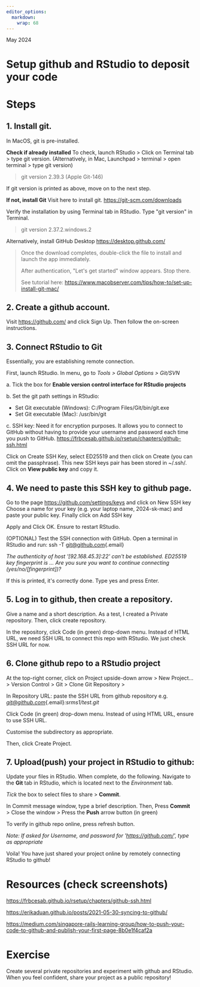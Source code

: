 ```yaml
---
editor_options: 
  markdown: 
    wrap: 68
---
```


May 2024

# Setup github and RStudio to deposit your code

# Steps

## 1. Install git.

In MacOS, git is pre-installed.

**Check if already installed**
To check, launch RStudio \> Click on Terminal tab \> type git version.
(Alternatively, in Mac, Launchpad \> terminal \> open terminal \> type git version)

> git version 2.39.3 (Apple Git-146)

If git version is printed as above, move on to the next step.

**If not, install Git** Visit here to install git.
<https://git-scm.com/downloads>

Verify the installation by using Terminal tab in RStudio. Type "git version" in Terminal.

> git version 2.37.2.windows.2

Alternatively, install GitHub Desktop <https://desktop.github.com/>

> Once the download completes, double-click the file to install and
> launch the app immediately.
>
> After authentication, "Let's get started" window appears. Stop
> there.
>
> See tutorial here:
> <https://www.macobserver.com/tips/how-to/set-up-install-git-mac/>

## 2. Create a github account.

Visit <https://github.com/> and click Sign Up. Then follow the
on-screen instructions.

## 3. Connect RStudio to Git

Essentially, you are establishing remote connection.

First, launch RStudio. In menu, go to *Tools \> Global Options \>
Git/SVN*

a.  Tick the box for **Enable version control interface for RStudio
    projects**

b.  Set the git path settings in RStudio:

-   Set Git executable (Windows): C:/Program Files/Git/bin/git.exe
-   Set Git executable (Mac): /usr/bin/git

c.  SSH key: Need it for encryption purposes. It allows you to
    connect to GitHub without having to provide your username and
    password each time you push to GitHub.
    <https://frbcesab.github.io/rsetup/chapters/github-ssh.html>

Click on Create SSH Key, select ED25519 and then click on Create
(you can omit the passphrase). This new SSH keys pair has been
stored in \~/.ssh/. Click on **View public key** and copy it.

## 4. We need to paste this SSH key to github page.

Go to the page <https://github.com/settings/keys> and click on New
SSH key Choose a name for your key (e.g. your laptop name,
2024-sk-mac) and paste your public key. Finally click on Add SSH key

Apply and Click OK. Ensure to restart RStudio.

(OPTIONAL) Test the SSH connection with GitHub. Open a terminal in
RStudio and run: ssh -T
[git\@github.com](mailto:git@github.com){.email}

*The authenticity of host '[92.168.45.3]:22' can't be established.
ED25519 key fingerprint is ... Are you sure you want to continue
connecting (yes/no/[fingerprint])?*

If this is printed, it's correctly done. Type yes and press Enter.

## 5. Log in to github, then create a repository.

Give a name and a short description. As a test, I created a Private
repository. Then, click create repository.

In the repository, click Code (in green) drop-down menu. Instead of
HTML URL, we need SSH URL to connect this repo with RStudio. We just
check SSH URL for now.

## 6. Clone github repo to a RStudio project

At the top-right corner, click on Project upside-down arrow \> New
Project... \> Version Control \> Git \> Clone Git Repository \>

In Repository URL: paste the SSH URL from github repository e.g.
[*git\@github.com*](mailto:git@github.com){.email}*:srms1/test.git*

Click Code (in green) drop-down menu. Instead of using HTML URL,
ensure to use SSH URL.

Customise the subdirectory as appropriate.

Then, click Create Project.

## 7. Upload(push) your project in RStudio to github:

Update your files in RStudio. When complete, do the following.
Navigate to the **Git** tab in RStudio, which is located next to the
*Environment* tab.

*Tick* the box to select files to share \> **Commit**.

In Commit message window, type a brief description. Then, Press
**Commit** \> Close the window \> Press the **Push** arrow button
(in green)

To verify in github repo online, press refresh button.

*Note: If asked for Username, and password for
'<https://github.com/>', type as appropriate*

Voila! You have just shared your project online by remotely
connecting RStudio to github!

# Resources (check screenshots)

<https://frbcesab.github.io/rsetup/chapters/github-ssh.html>

<https://erikaduan.github.io/posts/2021-05-30-syncing-to-github/>

<https://medium.com/singapore-rails-learning-group/how-to-push-your-code-to-github-and-publish-your-first-page-8b0e1f4caf2a>

# Exercise

Create several private repositories and experiment with github and
RStudio. When you feel confident, share your project as a public
repository!
